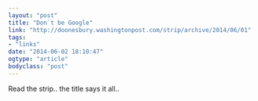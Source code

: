 ```yaml
---
layout: "post"
title: "Don`t be Google"
link: "http://doonesbury.washingtonpost.com/strip/archive/2014/06/01"
tags: 
- "links"
date: "2014-06-02 18:10:47"
ogtype: "article"
bodyclass: "post"
---
```


Read the strip.. the title says it all..